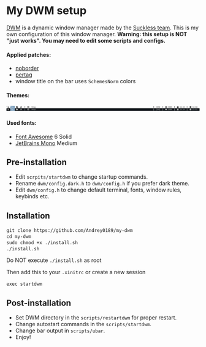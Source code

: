 # My DWM setup

[DWM](https://dwm.suckless.org/) is a dynamic window manager made by the [Suckless team](). This is my own configuration of this window manager.
**Warning: this setup is NOT "just works". You may need to edit some scripts and configs.**

#### Applied patches:
- [noborder](https://dwm.suckless.org/patches/noborder/)
- [pertag](https://dwm.suckless.org/patches/pertag/)
- window title on the bar uses `SchemesNorm` colors

#### Themes:
![themes](/dwm-themes.png)


#### Used fonts:

- [Font Awesome](https://fontawesome.com/) 6 Solid
- [JetBrains Mono](https://www.jetbrains.com/lp/mono/) Medium

## Pre-installation

- Edit `scrpits/startdwm` to change startup commands.
- Rename `dwm/config.dark.h` to `dwm/config.h` if you prefer dark theme.
- Edit `dwm/config.h` to change default terminal, fonts, window rules, keybinds etc.

## Installation
```
git clone https://github.com/Andrey0189/my-dwm
cd my-dwm
sudo chmod +x ./install.sh 
./install.sh
```
Do NOT execute `./install.sh` as root

Then add this to your `.xinitrc` or create a new session
```
exec startdwm
```

## Post-installation
- Set DWM directory in the `scripts/restartdwm` for proper restart.
- Change autostart commands in the `scripts/startdwm`.
- Change bar output in `scripts/ubar`.
- Enjoy!
